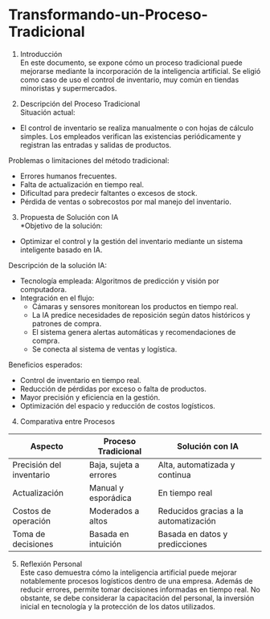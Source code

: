 # Transformando-un-Proceso-Tradicional
1. Introducción  
En este documento, se expone cómo un proceso tradicional puede mejorarse mediante la incorporación de la inteligencia artificial. Se eligió como caso de uso el control de inventario, muy común en tiendas minoristas y supermercados.

2. Descripción del Proceso Tradicional  
Situación actual:
- El control de inventario se realiza manualmente o con hojas de cálculo simples. Los empleados verifican las existencias periódicamente y registran las entradas y salidas de productos.

Problemas o limitaciones del método tradicional: 
- Errores humanos frecuentes.  
- Falta de actualización en tiempo real.  
- Dificultad para predecir faltantes o excesos de stock.  
- Pérdida de ventas o sobrecostos por mal manejo del inventario.

3. Propuesta de Solución con IA  
*Objetivo de la solución: 
- Optimizar el control y la gestión del inventario mediante un sistema inteligente basado en IA.

Descripción de la solución IA:  
- Tecnología empleada: Algoritmos de predicción y visión por computadora.  
- Integración en el flujo:
  - Cámaras y sensores monitorean los productos en tiempo real.  
  - La IA predice necesidades de reposición según datos históricos y patrones de compra.  
  - El sistema genera alertas automáticas y recomendaciones de compra.  
  - Se conecta al sistema de ventas y logística.

Beneficios esperados:  
- Control de inventario en tiempo real.  
- Reducción de pérdidas por exceso o falta de productos.  
- Mayor precisión y eficiencia en la gestión.  
- Optimización del espacio y reducción de costos logísticos.

4. Comparativa entre Procesos

| Aspecto                    | Proceso Tradicional           | Solución con IA                        |
|----------------------------|-------------------------------|----------------------------------------|
| Precisión del inventario   | Baja, sujeta a errores        | Alta, automatizada y continua          |
| Actualización              | Manual y esporádica           | En tiempo real                         |
| Costos de operación        | Moderados a altos             | Reducidos gracias a la automatización |
| Toma de decisiones         | Basada en intuición           | Basada en datos y predicciones        |

5. Reflexión Personal  
Este caso demuestra cómo la inteligencia artificial puede mejorar notablemente procesos logísticos dentro de una empresa. Además de reducir errores, permite tomar decisiones informadas en tiempo real. No obstante, se debe considerar la capacitación del personal, la inversión inicial en tecnología y la protección de los datos utilizados.
